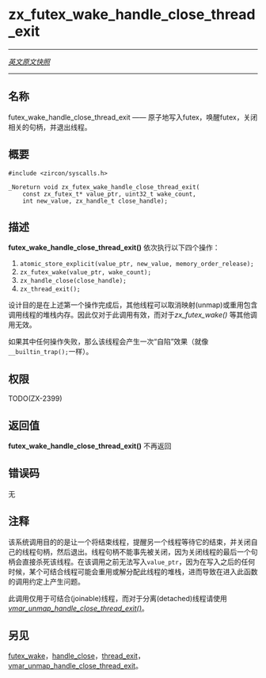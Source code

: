 # zx_futex_wake_handle_close_thread_exit
---

[*英文原文快照*](https://github.com/fuchsia-mirror/zircon/blob/9b1d42b6f62ed4a4fe443eb03e020c74abcc8875/docs/syscalls/futex_wake_handle_close_thread_exit.md)

---
<!-- ## NAME -->
## 名称

<!-- futex_wake_handle_close_thread_exit - write to futex, wake futex, close handle, exit -->
futex_wake_handle_close_thread_exit —— 原子地写入futex，唤醒futex，关闭相关的句柄，并退出线程。

<!-- ## SYNOPSIS -->
## 概要

```
#include <zircon/syscalls.h>

_Noreturn void zx_futex_wake_handle_close_thread_exit(
    const zx_futex_t* value_ptr, uint32_t wake_count,
    int new_value, zx_handle_t close_handle);
```

<!-- ## DESCRIPTION -->
## 描述

<!-- **futex_wake_handle_close_thread_exit**() does a sequence of four operations: -->
**futex_wake_handle_close_thread_exit()** 依次执行以下四个操作：
1. `atomic_store_explicit(value_ptr, new_value, memory_order_release);`
2. `zx_futex_wake(value_ptr, wake_count);`
3. `zx_handle_close(close_handle);`
4. `zx_thread_exit();`

<!-- The expectation is that as soon as the first operation completes,
other threads may unmap or reuse the memory containing the calling
thread's own stack.  This is valid for this call, though it would be
invalid for plain *zx_futex_wake*() or any other call. -->
设计目的是在上述第一个操作完成后，其他线程可以取消映射(unmap)或重用包含调用线程的堆栈内存。因此仅对于此调用有效，而对于*zx_futex_wake()* 等其他调用无效。

<!-- If any of the operations fail, then the thread takes a trap (as if by `__builtin_trap();`). -->
如果其中任何操作失败，那么该线程会产生一次“自陷”效果（就像`__builtin_trap();`一样）。

<!-- ## RIGHTS -->
## 权限

TODO(ZX-2399)

<!-- ## RETURN VALUE -->
## 返回值

<!-- **futex_wake_handle_close_thread_exit**() does not return. -->
**futex_wake_handle_close_thread_exit()** 不再返回

<!-- ## ERRORS -->
## 错误码

<!-- None. -->
无

<!-- ## NOTES -->
## 注释

<!-- The intended use for this is for a dying thread to alert another thread
waiting for its completion, close its own thread handle, and exit.
The thread handle cannot be closed beforehand because closing the last
handle to a thread kills that thread.  The write to `value_ptr` can't be
done before this call because any time after the write, a joining thread might
reuse or deallocate this thread's stack, which may cause issues with calling
conventions into this function. -->
该系统调用目的的是让一个将结束线程，提醒另一个线程等待它的结束，并关闭自己的线程句柄，然后退出。线程句柄不能事先被关闭，因为关闭线程的最后一个句柄会直接杀死该线程。在该调用之前无法写入`value_ptr`，因为在写入之后的任何时候，某个可结合线程可能会重用或解分配此线程的堆栈，进而导致在进入此函数的调用约定上产生问题。

<!-- This call is used for joinable threads, while
[*vmar_unmap_handle_close_thread_exit*()](vmar_unmap_handle_close_thread_exit.md)
is used for detached threads. -->
此调用仅用于可结合(joinable)线程，而对于分离(detached)线程请使用[*vmar_unmap_handle_close_thread_exit()*](vmar_unmap_handle_close_thread_exit.md)。

<!-- ## SEE ALSO -->
## 另见

<!-- [futex_wake](futex_wake.md),
[handle_close](handle_close.md),
[thread_exit](thread_exit.md),
[vmar_unmap_handle_close_thread_exit](vmar_unmap_handle_close_thread_exit.md). -->

[futex_wake](futex_wake.md)，[handle_close](handle_close.md)，[thread_exit](thread_exit.md)，[vmar_unmap_handle_close_thread_exit](vmar_unmap_handle_close_thread_exit.md)。
